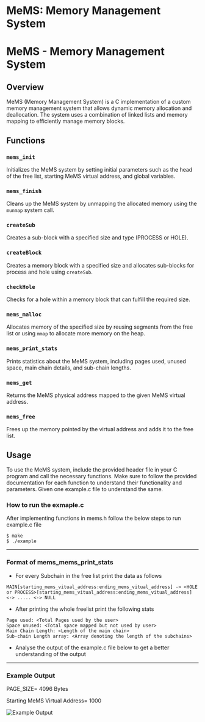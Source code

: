 # MeMS: Memory Management System

# MeMS - Memory Management System

## Overview
MeMS (Memory Management System) is a C implementation of a custom memory management system that allows dynamic memory allocation and deallocation. The system uses a combination of linked lists and memory mapping to efficiently manage memory blocks.

## Functions

### `mems_init`
Initializes the MeMS system by setting initial parameters such as the head of the free list, starting MeMS virtual address, and global variables.

### `mems_finish`
Cleans up the MeMS system by unmapping the allocated memory using the `munmap` system call.

### `createSub`
Creates a sub-block with a specified size and type (PROCESS or HOLE).

### `createBlock`
Creates a memory block with a specified size and allocates sub-blocks for process and hole using `createSub`.

### `checkHole`
Checks for a hole within a memory block that can fulfill the required size.

### `mems_malloc`
Allocates memory of the specified size by reusing segments from the free list or using `mmap` to allocate more memory on the heap.

### `mems_print_stats`
Prints statistics about the MeMS system, including pages used, unused space, main chain details, and sub-chain lengths.

### `mems_get`
Returns the MeMS physical address mapped to the given MeMS virtual address.

### `mems_free`
Frees up the memory pointed by the virtual address and adds it to the free list.

## Usage
To use the MeMS system, include the provided header file in your C program and call the necessary functions. Make sure to follow the provided documentation for each function to understand their functionality and parameters. Given one example.c file to understand the same.

### How to run the exmaple.c
After implementing functions in mems.h follow the below steps to run example.c file
```
$ make
$ ./example
```
---
### Format of mems_mems_print_stats
* For every Subchain in the free list print the data as follows 
```
MAIN[starting_mems_vitual_address:ending_mems_vitual_address] -> <HOLE or PROCESS>[starting_mems_vitual_address:ending_mems_vitual_address] <-> ..... <-> NULL
```
* After printing the whole freelist print the following stats
```
Page used: <Total Pages used by the user>
Space unused: <Total space mapped but not used by user>
Main Chain Length: <Length of the main chain>
Sub-chain Length array: <Array denoting the length of the subchains>
```
* Analyse the output of the example.c file below to get a better understanding of the output
---
### Example Output
PAGE_SIZE= 4096 Bytes

Starting MeMS Virtual Address= 1000

![Example Output](example_output.jpg)
